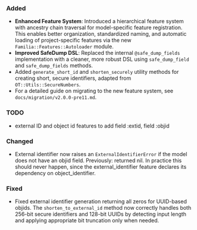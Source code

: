 <!--
A new scriv changelog fragment.

Uncomment the section that is right (remove the HTML comment wrapper).
For top level release notes, leave all theheaders commented out.
-->

### Added

- **Enhanced Feature System**: Introduced a hierarchical feature system with ancestry chain traversal for model-specific feature registration. This enables better organization, standardized naming, and automatic loading of project-specific features via the new `Familia::Features::Autoloader` module.
- **Improved SafeDump DSL**: Replaced the internal `@safe_dump_fields` implementation with a cleaner, more robust DSL using `safe_dump_field` and `safe_dump_fields` methods.
- Added `generate_short_id` and `shorten_securely` utility methods for creating short, secure identifiers, adapted from `OT::Utils::SecureNumbers`.
- For a detailed guide on migrating to the new feature system, see `docs/migration/v2.0.0-pre11.md`.

### TODO
- external ID and object id features to add field :extid, field :objid


### Changed

- External identifier now raises an `ExternalIdentifierError` if the model does not have an objid field. Previously: returned nil. In practice this should never happen, since the external_identifier feature declares its dependency on object_identifier.

<!--
### Deprecated

- A bullet item for the Deprecated category.

-->
<!--
### Removed

- A bullet item for the Removed category.

-->
### Fixed

- Fixed external identifier generation returning all zeros for UUID-based objids. The `shorten_to_external_id` method now correctly handles both 256-bit secure identifiers and 128-bit UUIDs by detecting input length and applying appropriate bit truncation only when needed.
<!--
### Security

- A bullet item for the Security category.

-->
<!--
### Documentation

- A bullet item for the Documentation category.

-->
<!--
### AI Assistance

- A bullet item for the AI Assistance category.

-->
